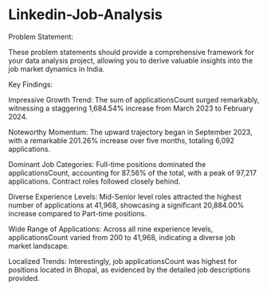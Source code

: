 # Linkedin-Job-Analysis

Problem Statement:

These problem statements should provide a comprehensive framework for your data analysis project, allowing you to derive valuable insights into the job market dynamics in India.

Key Findings:

Impressive Growth Trend: The sum of applicationsCount surged remarkably, witnessing a staggering 1,684.54% increase from March 2023 to February 2024.

Noteworthy Momentum: The upward trajectory began in September 2023, with a remarkable 201.26% increase over five months, totaling 6,092 applications.

Dominant Job Categories: Full-time positions dominated the applicationsCount, accounting for 87.56% of the total, with a peak of 97,217 applications. Contract roles followed closely behind.

Diverse Experience Levels: Mid-Senior level roles attracted the highest number of applications at 41,968, showcasing a significant 20,884.00% increase compared to Part-time positions.

Wide Range of Applications: Across all nine experience levels, applicationsCount varied from 200 to 41,968, indicating a diverse job market landscape.

Localized Trends: Interestingly, job applicationsCount was highest for positions located in Bhopal, as evidenced by the detailed job descriptions provided.

